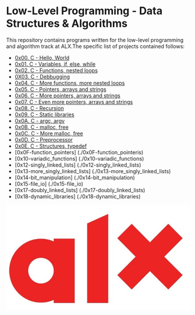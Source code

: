 # Low-Level Programming - Data Structures & Algorithms

This repository contains programs written for the low-level programming and
algorithm track at ALX.The specific list of projects contained follows:

* [0x00. C - Hello, World](./0x00-hello_world)
* [0x01. C - Variables, if, else, while](./0x01-variables_if_else_while)
* [0x02. C - Functions, nested loops](./0x02-functions_nested_loops)
* [0X03. C - Debbugging](./0x03-debugging)
* [0x04. C - More functions, more nested loops](./0x04-more_functions_nested_loops)
* [0x05. C - Pointers, arrays and strings](./0x05-pointers_arrays_strings)
* [0x06. C - More pointers, arrays and strings](./0x06-pointers_arrays_strings)
* [0x07. C - Even more pointers, arrays and strings](./0x07-pointers_arrays_strings)
* [0x08. C - Recursion](./0x08-recursion)
* [0x09. C - Static libraries](./0x09-static_libraries)
* [0x0A. C - argc, argv](./0x0A-argc_argv)
* [0x0B. C - malloc, free](./0x0B-malloc_free)
* [0x0C. C - More malloc, free](./0x0C-more_malloc_free)
* [0x0D. C - Preprocessor](./0x0D-preprocessor)
* [0x0E. C - Structures, typedef](./0x0E-structures_typedef)
* [0x0F-function_pointers] (./0x0F-function_pointeris)
* [0x10-variadic_functions] (./0x10-variadic_functions)
* [0x12-singly_linked_lists] (./0x12-singly_linked_lists)
* [0x13-more_singly_linked_lists] (./0x13-more_singly_linked_lists)
* [0x14-bit_manipulation] (./0x14-bit_manipulation)
* [0x15-file_io] (./0x15-file_io)
* [0x17-doubly_linked_lists] (./0x17-doubly_linked_lists)
* [0x18-dynamic_libraries] (./0x18-dynamic_libraries)
<img src="img/alx.jpg" />
